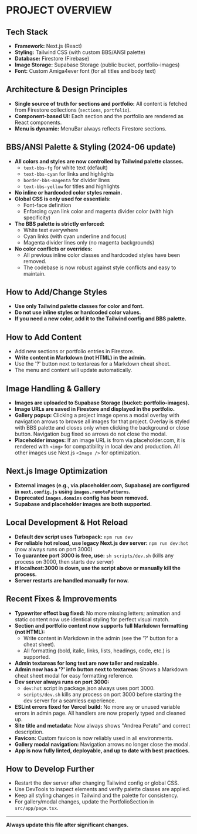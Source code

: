 # PROJECT OVERVIEW

## Tech Stack
- **Framework:** Next.js (React)
- **Styling:** Tailwind CSS (with custom BBS/ANSI palette)
- **Database:** Firestore (Firebase)
- **Image Storage:** Supabase Storage (public bucket, portfolio-images)
- **Font:** Custom Amiga4ever font (for all titles and body text)

## Architecture & Design Principles
- **Single source of truth for sections and portfolio:** All content is fetched from Firestore collections (`sections`, `portfolio`).
- **Component-based UI:** Each section and the portfolio are rendered as React components.
- **Menu is dynamic:** MenuBar always reflects Firestore sections.

## BBS/ANSI Palette & Styling (2024-06 update)
- **All colors and styles are now controlled by Tailwind palette classes.**
  - `text-bbs-fg` for white text (default)
  - `text-bbs-cyan` for links and highlights
  - `border-bbs-magenta` for divider lines
  - `text-bbs-yellow` for titles and highlights
- **No inline or hardcoded color styles remain.**
- **Global CSS is only used for essentials:**
  - Font-face definition
  - Enforcing cyan link color and magenta divider color (with high specificity)
- **The BBS palette is strictly enforced:**
  - White text everywhere
  - Cyan links (with cyan underline and focus)
  - Magenta divider lines only (no magenta backgrounds)
- **No color conflicts or overrides:**
  - All previous inline color classes and hardcoded styles have been removed.
  - The codebase is now robust against style conflicts and easy to maintain.

## How to Add/Change Styles
- **Use only Tailwind palette classes for color and font.**
- **Do not use inline styles or hardcoded color values.**
- **If you need a new color, add it to the Tailwind config and BBS palette.**

## How to Add Content
- Add new sections or portfolio entries in Firestore.
- **Write content in Markdown (not HTML) in the admin.**
- Use the '?' button next to textareas for a Markdown cheat sheet.
- The menu and content will update automatically.

## Image Handling & Gallery
- **Images are uploaded to Supabase Storage (bucket: portfolio-images).**
- **Image URLs are saved in Firestore and displayed in the portfolio.**
- **Gallery popup:** Clicking a project image opens a modal overlay with navigation arrows to browse all images for that project. Overlay is styled with BBS palette and closes only when clicking the background or close button. Navigation bug fixed so arrows do not close the modal.
- **Placeholder images:** If an image URL is from via.placeholder.com, it is rendered with `<img>` for compatibility in local dev and production. All other images use Next.js `<Image />` for optimization.

## Next.js Image Optimization
- **External images (e.g., via.placeholder.com, Supabase) are configured in `next.config.js` using `images.remotePatterns`.**
- **Deprecated `images.domains` config has been removed.**
- **Supabase and placeholder images are both supported.**

## Local Development & Hot Reload
- **Default dev script uses Turbopack:** `npm run dev`
- **For reliable hot reload, use legacy Next.js dev server:** `npm run dev:hot` (now always runs on port 3000)
- **To guarantee port 3000 is free, use:** `sh scripts/dev.sh` (kills any process on 3000, then starts dev server)
- **If localhost:3000 is down, use the script above or manually kill the process.**
- **Server restarts are handled manually for now.**

## Recent Fixes & Improvements
- **Typewriter effect bug fixed:** No more missing letters; animation and static content now use identical styling for perfect visual match.
- **Section and portfolio content now supports full Markdown formatting (not HTML):**
  - Write content in Markdown in the admin (see the '?' button for a cheat sheet).
  - All formatting (bold, italic, links, lists, headings, code, etc.) is supported.
- **Admin textareas for long text are now taller and resizable.**
- **Admin now has a '?' info button next to textareas:** Shows a Markdown cheat sheet modal for easy formatting reference.
- **Dev server always runs on port 3000:**
  - `dev:hot` script in package.json always uses port 3000.
  - `scripts/dev.sh` kills any process on port 3000 before starting the dev server for a seamless experience.
- **ESLint errors fixed for Vercel build:** No more `any` or unused variable errors in admin page. All handlers are now properly typed and cleaned up.
- **Site title and metadata:** Now always shows "Andrea Perato" and correct description.
- **Favicon:** Custom favicon is now reliably used in all environments.
- **Gallery modal navigation:** Navigation arrows no longer close the modal.
- **App is now fully linted, deployable, and up to date with best practices.**

## How to Develop Further
- Restart the dev server after changing Tailwind config or global CSS.
- Use DevTools to inspect elements and verify palette classes are applied.
- Keep all styling changes in Tailwind and the palette for consistency.
- For gallery/modal changes, update the PortfolioSection in `src/app/page.tsx`.

---
**Always update this file after significant changes.** 